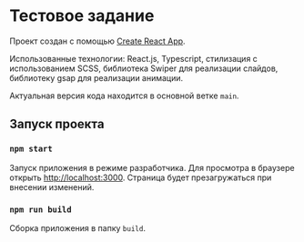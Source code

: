 # Тестовое задание

Проект создан с помощью [Create React App](https://github.com/facebook/create-react-app).

Использованные технологии: React.js, Typescript, cтилизация с использованием SCSS, библиотека Swiper для реализации слайдов, библиотеку gsap для реализации анимации. 

Актуальная версия кода находится в основной ветке `main`.

## Запуск проекта 

### `npm start`

Запуск приложения в режиме разработчика. Для просмотра в браузере открыть [http://localhost:3000](http://localhost:3000).
Страница будет презагружаться при внесении изменений. 

### `npm run build`

Сборка приложения в папку `build`.

